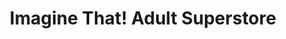 ---
title: "Imagine That! Adult Superstore"
url: /lincoln-city/imagine-that-adult-superstore/
shop: Erotik
---